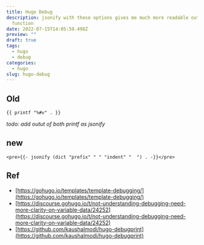 ```yaml
---
title: Hugo Debug
description: jsonify with these options gives me much more readable output than the printf
  function
date: 2022-07-15T14:05:59.498Z
preview: ""
draft: true
tags:
  - hugo
  - debug
categories:
  - hugo
slug: hugo-debug
---
```



## Old
```
{{ printf "%#v" . }}
```
*todo: add outut of both printf as jsonify*

## new
```
<pre>{{- jsonify (dict "prefix" " " "indent" "  ") . -}}</pre>
```

## Ref
 * [https://gohugo.io/templates/template-debugging/](https://gohugo.io/templates/template-debugging/)
 * [https://discourse.gohugo.io/t/not-understanding-debugging-need-more-clarity-on-variable-data/24252](https://discourse.gohugo.io/t/not-understanding-debugging-need-more-clarity-on-variable-data/24252)
 * [https://github.com/kaushalmodi/hugo-debugprint](https://github.com/kaushalmodi/hugo-debugprint)
